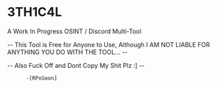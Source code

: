# 3TH1C4L
A Work In Progress OSINT / Discord Multi-Tool

-- This Tool is Free for Anyone to Use, Although I AM NOT LIABLE FOR ANYTHING YOU DO WITH THE TOOL... --

 -- Also Fuck Off and Dont Copy My Shit Plz :] --
 
		  -[RPxGoon]

